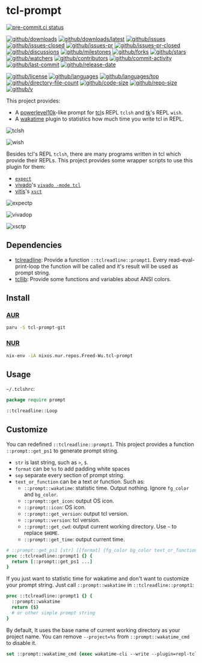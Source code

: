 # tcl-prompt

[![pre-commit.ci status](https://results.pre-commit.ci/badge/github/Freed-Wu/tcl-prompt/main.svg)](https://results.pre-commit.ci/latest/github/Freed-Wu/tcl-prompt/main)

[![github/downloads](https://shields.io/github/downloads/Freed-Wu/tcl-prompt/total)](https://github.com/Freed-Wu/tcl-prompt/releases)
[![github/downloads/latest](https://shields.io/github/downloads/Freed-Wu/tcl-prompt/latest/total)](https://github.com/Freed-Wu/tcl-prompt/releases/latest)
[![github/issues](https://shields.io/github/issues/Freed-Wu/tcl-prompt)](https://github.com/Freed-Wu/tcl-prompt/issues)
[![github/issues-closed](https://shields.io/github/issues-closed/Freed-Wu/tcl-prompt)](https://github.com/Freed-Wu/tcl-prompt/issues?q=is%3Aissue+is%3Aclosed)
[![github/issues-pr](https://shields.io/github/issues-pr/Freed-Wu/tcl-prompt)](https://github.com/Freed-Wu/tcl-prompt/pulls)
[![github/issues-pr-closed](https://shields.io/github/issues-pr-closed/Freed-Wu/tcl-prompt)](https://github.com/Freed-Wu/tcl-prompt/pulls?q=is%3Apr+is%3Aclosed)
[![github/discussions](https://shields.io/github/discussions/Freed-Wu/tcl-prompt)](https://github.com/Freed-Wu/tcl-prompt/discussions)
[![github/milestones](https://shields.io/github/milestones/all/Freed-Wu/tcl-prompt)](https://github.com/Freed-Wu/tcl-prompt/milestones)
[![github/forks](https://shields.io/github/forks/Freed-Wu/tcl-prompt)](https://github.com/Freed-Wu/tcl-prompt/network/members)
[![github/stars](https://shields.io/github/stars/Freed-Wu/tcl-prompt)](https://github.com/Freed-Wu/tcl-prompt/stargazers)
[![github/watchers](https://shields.io/github/watchers/Freed-Wu/tcl-prompt)](https://github.com/Freed-Wu/tcl-prompt/watchers)
[![github/contributors](https://shields.io/github/contributors/Freed-Wu/tcl-prompt)](https://github.com/Freed-Wu/tcl-prompt/graphs/contributors)
[![github/commit-activity](https://shields.io/github/commit-activity/w/Freed-Wu/tcl-prompt)](https://github.com/Freed-Wu/tcl-prompt/graphs/commit-activity)
[![github/last-commit](https://shields.io/github/last-commit/Freed-Wu/tcl-prompt)](https://github.com/Freed-Wu/tcl-prompt/commits)
[![github/release-date](https://shields.io/github/release-date/Freed-Wu/tcl-prompt)](https://github.com/Freed-Wu/tcl-prompt/releases/latest)

[![github/license](https://shields.io/github/license/Freed-Wu/tcl-prompt)](https://github.com/Freed-Wu/tcl-prompt/blob/main/LICENSE)
[![github/languages](https://shields.io/github/languages/count/Freed-Wu/tcl-prompt)](https://github.com/Freed-Wu/tcl-prompt)
[![github/languages/top](https://shields.io/github/languages/top/Freed-Wu/tcl-prompt)](https://github.com/Freed-Wu/tcl-prompt)
[![github/directory-file-count](https://shields.io/github/directory-file-count/Freed-Wu/tcl-prompt)](https://github.com/Freed-Wu/tcl-prompt)
[![github/code-size](https://shields.io/github/languages/code-size/Freed-Wu/tcl-prompt)](https://github.com/Freed-Wu/tcl-prompt)
[![github/repo-size](https://shields.io/github/repo-size/Freed-Wu/tcl-prompt)](https://github.com/Freed-Wu/tcl-prompt)
[![github/v](https://shields.io/github/v/release/Freed-Wu/tcl-prompt)](https://github.com/Freed-Wu/tcl-prompt)

This project provides:

- A [powerlevel10k](https://github.com/romkatv/powerlevel10k)-like prompt for
  [tcl](https://www.tcl.tk)s REPL `tclsh` and [tk](https://www.tcl.tk/)'s REPL
  `wish`.
- A [wakatime](https://wakatime.com/) plugin to statistics how much time you
  write tcl in REPL.

![tclsh](https://github.com/Freed-Wu/Freed-Wu/assets/32936898/d410608b-6ddf-4c1b-a72e-9d6f6b1f48a4)

![wish](https://github.com/Freed-Wu/Freed-Wu/assets/32936898/a8a2304b-cc63-4597-befe-9e04fc453179)

Besides tcl's REPL `tclsh`, there are many programs written in tcl which
provide their REPLs. This project provides some wrapper scripts to use this
plugin for them:

- [`expect`](https://expect.sourceforge.net)
- [vivado](https://www.xilinx.com/products/design-tools/vivado.html)'s
  [`vivado -mode tcl`](https://docs.xilinx.com/r/en-US/ug835-vivado-tcl-commands)
- [vitis](https://www.xilinx.com/products/design-tools/vitis.html)'s
  [`xsct`](https://docs.xilinx.com/r/en-US/ug1400-vitis-embedded)

![expectp](https://github.com/Freed-Wu/tcl-prompt/assets/32936898/5ceddf38-6b59-45b1-8046-a64286f27189)

![vivadop](https://github.com/Freed-Wu/tcl-prompt/assets/32936898/de90a851-8d62-4e42-a4bd-e8ec402599eb)

![xsctp](https://github.com/Freed-Wu/tcl-prompt/assets/32936898/eed76559-7aee-4854-a94b-5dd9c3782d87)

## Dependencies

- [tclreadline](https://github.com/flightaware/tclreadline): Provide a function
  `::tclreadline::prompt1`. Every read-eval-print-loop the function will be
  called and it's result will be used as prompt string.
- [tcllib](https://core.tcl-lang.org/tcllib): Provide some functions and
  variables about ANSI colors.

## Install

### [AUR](https://aur.archlinux.org/packages/tcl-prompt)

```sh
paru -S tcl-prompt-git
```

### [NUR](https://nur.nix-community.org/repos/freed-wu)

```sh
nix-env -iA nixos.nur.repos.Freed-Wu.tcl-prompt
```

## Usage

`~/.tclshrc`:

```tcl
package require prompt

::tclreadline::Loop
```

## Customize

You can redefined `::tclreadline::prompt1`. This project provides a function
`::prompt::get_ps1` to generate prompt string.

- `str` is last string, such as `>`, `$`.
- `format` can be `%s` to add padding white spaces
- `sep` separate every section of prompt string.
- `text_or_function` can be a text or function. Such as:
  - `::prompt::wakatime`: statistic time. Output nothing. Ignore `fg_color` and
    `bg_color`.
  - `::prompt::get_icon`: output OS icon.
  - `::prompt::icon`: OS icon.
  - `::prompt::get_version`: output tcl version.
  - `::prompt::version`: tcl version.
  - `::prompt::get_cwd`: output current working directory. Use `~` to replace `$HOME`.
  - `::prompt::get_time`: output current time.

```tcl
# ::prompt::get_ps1 [str] [[format] {fg_color bg_color text_or_function} [sep]] ...
proc ::tclreadline::prompt1 {} {
  return [::prompt::get_ps1 ...]
}
```

If you just want to statistic time for wakatime and don't want to customize
your prompt string. Just call `::prompt::wakatime` in `::tclreadline::prompt1`:

```tcl
proc ::tclreadline::prompt1 {} {
  ::prompt::wakatime
  return {$}
  # or other simple prompt string
}
```

By default, It uses the base name of current working directory as your project name.
You can remove `--project=%s` from `::prompt::wakatime_cmd` to disable it.

<!-- markdownlint-disable MD013 -->

```tcl
set ::prompt::wakatime_cmd {exec wakatime-cli --write --plugin=repl-tcl-wakatime --entity-type=app --entity=tcl --alternate-language=tcl --project=%s}
```
